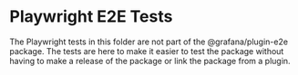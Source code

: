 # Playwright E2E Tests

The Playwright tests in this folder are not part of the @grafana/plugin-e2e package. The tests are here to make it easier to test the package without having to make a release of the package or link the package from a plugin.
